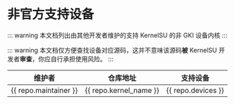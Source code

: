 # 非官方支持设备

::: warning
本文档列出由其他开发者维护的支持 KernelSU 的非 GKI 设备内核
:::

::: warning
本文档仅方便查找设备对应源码，这并不意味该源码**被** KernelSU 开发者**审查**，你应自行承担使用风险。
:::

<script setup>
import data from '../../repos'
</script>

<table>
   <thead>
      <tr>
         <th>维护者</th>
         <th>仓库地址</th>
         <th>支持设备</th>
      </tr>
   </thead>
   <tbody>
    <tr v-for="repo in data" :key="repo.devices">
        <td><a :href="repo.maintainer_link" target="_blank" rel="noreferrer">{{ repo.maintainer }}</a></td>
        <td><a :href="repo.kernel_link" target="_blank" rel="noreferrer">{{ repo.kernel_name }}</a></td>
        <td>{{ repo.devices }}</td>
    </tr>
   </tbody>
</table>